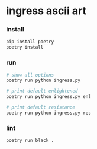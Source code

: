 # ingress ascii art
### install
```bash
pip install poetry
poetry install
```

### run
```bash
# show all options
poetry run python ingress.py

# print default enlightened
poetry run python ingress.py enl

# print default resistance
poetry run python ingress.py res
```

### lint
```bash
poetry run black .
```